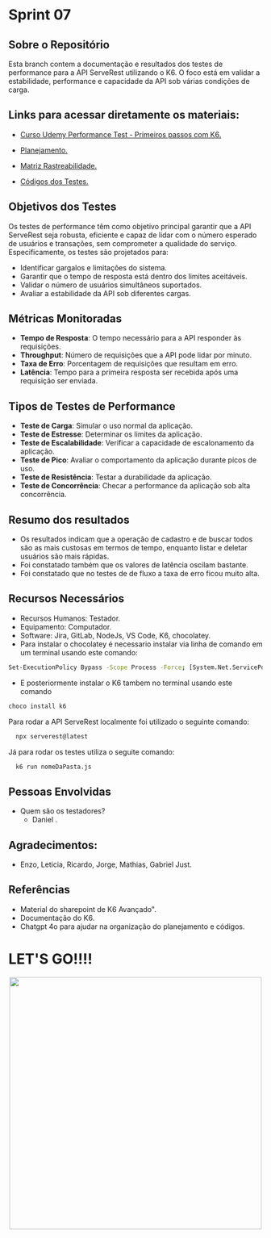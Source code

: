 # Sprint 07


## Sobre o Repositório


 Esta branch contem a documentação e resultados dos testes de performance para a API ServeRest utilizando o K6. O foco está em validar a estabilidade, performance e capacidade da API sob várias condições de carga.


## Links para acessar diretamente os materiais:


- [Curso Udemy Performance Test - Primeiros passos com K6.](https://gitlab.com/compass8112219/Sprints/-/tree/pb_sprint6/Sprint06/CursoK6Udemy)
 
- [Planejamento.](https://gitlab.com/compass8112219/Sprints/-/blob/pb_sprint6/Sprint06/Challenger/Planejamento.md)
 
- [Matriz Rastreabilidade.](https://gitlab.com/compass8112219/Sprints/-/blob/pb_sprint6/Sprint06/Challenger/MatrizRastreabilidadePerformance.md)


- [Códigos dos Testes.](https://gitlab.com/compass8112219/Sprints/-/tree/pb_sprint6/Sprint06/scenarios?ref_type=heads)
 


## Objetivos dos Testes


Os testes de performance têm como objetivo principal garantir que a API ServeRest seja robusta, eficiente e capaz de lidar com o número esperado de usuários e transações, sem comprometer a qualidade do serviço. Especificamente, os testes são projetados para:


- Identificar gargalos e limitações do sistema.
- Garantir que o tempo de resposta está dentro dos limites aceitáveis.
- Validar o número de usuários simultâneos suportados.
- Avaliar a estabilidade da API sob diferentes cargas.


## Métricas Monitoradas


- **Tempo de Resposta**: O tempo necessário para a API responder às requisições.
- **Throughput**: Número de requisições que a API pode lidar por minuto.
- **Taxa de Erro**: Porcentagem de requisições que resultam em erro.
- **Latência**: Tempo para a primeira resposta ser recebida após uma requisição ser enviada.


## Tipos de Testes de Performance


- **Teste de Carga**: Simular o uso normal da aplicação.
- **Teste de Estresse**: Determinar os limites da aplicação.
- **Teste de Escalabilidade**: Verificar a capacidade de escalonamento da aplicação.
- **Teste de Pico**: Avaliar o comportamento da aplicação durante picos de uso.
- **Teste de Resistência**: Testar a durabilidade da aplicação.
- **Teste de Concorrência**: Checar a performance da aplicação sob alta concorrência.




## Resumo dos resultados
  -  Os resultados indicam que a operação de cadastro e de buscar todos são as mais custosas em termos de tempo, enquanto listar e deletar usuários são mais rápidas.
  - Foi constatado também que os valores de latência oscilam bastante.
  - Foi constatado que no testes de de fluxo a taxa de erro ficou muito alta.
 


## Recursos Necessários
  -  Recursos Humanos: Testador.
  -  Equipamento: Computador.
  -  Software: Jira, GitLab, NodeJs, VS Code, K6, chocolatey.
  - Para instalar o chocolatey é necessario instalar via linha de comando em um terminal usando este comando:
  ```` bash
 Set-ExecutionPolicy Bypass -Scope Process -Force; [System.Net.ServicePointManager]::SecurityProtocol = [System.Net.ServicePointManager]::SecurityProtocol -bor 3072; iex ((New-Object System.Net.WebClient).DownloadString('https://community.chocolatey.org/install.ps1'))
  ````
  - E posteriormente instalar o K6 tambem no terminal usando este comando
  `````bash
  choco install k6
`````
Para rodar a API ServeRest localmente foi utilizado o seguinte comando:
`````bash
  npx serverest@latest
`````
Já para rodar os testes utiliza o seguite comando:
`````bash
  k6 run nomeDaPasta.js
`````


## Pessoas Envolvidas
  -  Quem são os testadores?
      -  Daniel .


## Agradecimentos:
- Enzo, Leticia, Ricardo, Jorge, Mathias, Gabriel Just.




## Referências
- Material do sharepoint de K6 Avançado".
- Documentação do K6.
- Chatgpt 4o para ajudar na organização do planejamento e códigos.

# LET'S GO!!!!
<div align="center">
    <img src="https://i.giphy.com/media/v1.Y2lkPTc5MGI3NjExdDJlMnFtbnF0MWl0aDBxaHkxeTFva3YyOHdseXJhajdxb3B3eng1ZSZlcD12MV9pbnRlcm5hbF9naWZfYnlfaWQmY3Q9Zw/K6pPRBKAoRKJa/giphy.gif" width="500px" />
</div>

